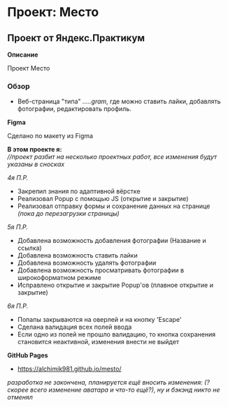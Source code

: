 # Проект: Место

## Проект от Яндекс.Практикум

**Описание**

Проект Место

### Обзор

* Веб-страница "типа" *.....gram*, где можно ставить лайки, добавлять фотографии, редактировать профиль.

**Figma**

Сделано по макету из Figma

**В этом проекте я:**  
*//проект разбит на несколько проектных работ, все изменения будут указаны в сносках*

*4я П.Р.*
* Закрепил знания по адаптивной вёрстке
* Реализовал Popup с помощью JS (открытие и закрытие)
* Реализовал отправку формы и сохранение данных на странице *(пока до перезагрузки страницы)*

*5я П.Р.*
* Добавлена возможность добавления фотографии (Название и ссылка)
* Добавлена возможность ставить лайки
* Добавлена возможность удалять фотографии
* Добавлена возможность просматривать фотографии в широкоформатном режиме
* Исправлено открытие и закрытие Popup'ов (плавное открытие и закрытие)

*6я П.Р.*
* Попапы закрываются на оверлей и на кнопку 'Escape'
* Сделана валидация всех полей ввода
* Если одно из полей не прошло валидацию, то кнопка сохранения становится неактивной, изменения внести не выйдет


**GitHub Pages**
 * https://alchimik981.github.io/mesto/

 *разработка не закончена, планируется ещё вносить изменения: (?скорее всего изменение аватара и что-то ещё?), ну и бэкэнд никто не отменял*
